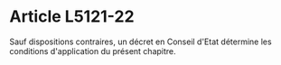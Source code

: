 # Article L5121-22

Sauf dispositions contraires, un décret en Conseil d'Etat détermine les conditions d'application du présent chapitre.